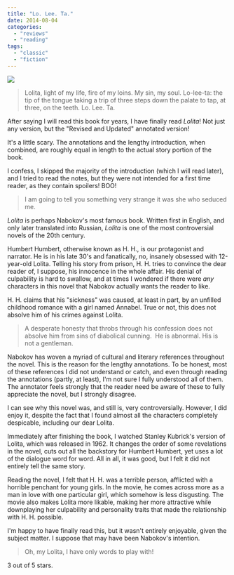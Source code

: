 ```yaml
---
title: "Lo. Lee. Ta."
date: 2014-08-04
categories: 
  - "reviews"
  - "reading"
tags: 
  - "classic"
  - "fiction"
---
```


![](images/21894000.jpg)

> Lolita, light of my life, fire of my loins. My sin, my soul. Lo-lee-ta: the tip of the tongue taking a trip of three steps down the palate to tap, at three, on the teeth. Lo. Lee. Ta.

After saying I will read this book for years, I have finally read _Lolita_! Not just any version, but the "Revised and Updated" annotated version!

It's a little scary. The annotations and the lengthy introduction, when combined, are roughly equal in length to the actual story portion of the book.

I confess, I skipped the majority of the introduction (which I will read later), and I tried to read the notes, but they were not intended for a first time reader, as they contain spoilers! BOO!

> I am going to tell you something very strange it was she who seduced me.

_Lolita_ is perhaps Nabokov's most famous book. Written first in English, and only later translated into Russian, _Lolita_ is one of the most controversial novels of the 20th century.

Humbert Humbert, otherwise known as H. H., is our protagonist and narrator. He is in his late 30's and fanatically, no, insanely obsessed with 12-year-old Lolita. Telling his story from prison, H. H. tries to convince the dear reader of, I suppose, his innocence in the whole affair. His denial of culpability is hard to swallow, and at times I wondered if there were _any_ characters in this novel that Nabokov actually wants the reader to like.

H. H. claims that his "sickness" was caused, at least in part, by an unfilled childhood romance with a girl named Annabel. True or not, this does not absolve him of his crimes against Lolita.

> A desperate honesty that throbs through his confession does not absolve him from sins of diabolical cunning.  He is abnormal. His is not a gentleman.

Nabokov has woven a myriad of cultural and literary references throughout the novel. This is the reason for the lengthy annotations. To be honest, most of these references I did not understand or catch, and even through reading the annotations (partly, at least), I'm not sure I fully understood all of them. The annotator feels strongly that the reader need be aware of these to fully appreciate the novel, but I strongly disagree.

I can see why this novel was, and still is, very controversially. However, I did enjoy it, despite the fact that I found almost all the characters completely despicable, including our dear Lolita.

Immediately after finishing the book, I watched Stanley Kubrick's version of Lolita, which was released in 1962. It changes the order of some revelations in the novel, cuts out all the backstory for Humbert Humbert, yet uses a lot of the dialogue word for word. All in all, it was good, but I felt it did not entirely tell the same story.

Reading the novel, I felt that H. H. was a terrible person, afflicted with a horrible penchant for young girls. In the movie, he comes across more as a man in love with one particular girl, which somehow is less disgusting. The movie also makes Lolita more likable, making her more attractive while downplaying her culpability and personality traits that made the relationship with H. H. possible.

I'm happy to have finally read this, but it wasn't entirely enjoyable, given the subject matter. I suppose that may have been Nabokov's intention.

> Oh, my Lolita, I have only words to play with!

3 out of 5 stars.

